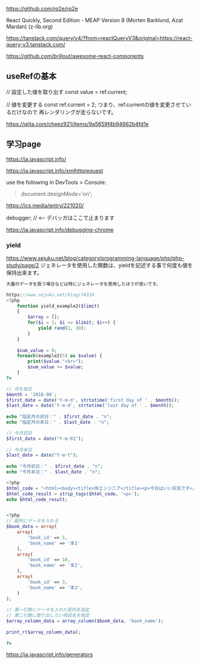 https://github.com/rq2e/rq2e

React Quickly, Second Edition - MEAP Version 8 (Morten Barklund, Azat Mardan) (z-lib.org)

https://tanstack.com/query/v4/?from=reactQueryV3&original=https://react-query-v3.tanstack.com/

https://github.com/brillout/awesome-react-components

## useRefの基本
// 設定した値を取り出す
const value = ref.current;

// 値を変更する
const ref.current = 2;
つまり、ref.currentの値を変更させているだけなので
再レンダリングが走らないです。

https://qiita.com/cheez921/items/9a5659f4b94662b4fd1e

## 学习page
https://ja.javascript.info/

https://ja.javascript.info/xmlhttprequest

use the following in DevTools > Console:
> document.designMode='on';

https://ics.media/entry/221020/

 debugger;  // <-- デバッガはここで止まります
 
 https://ja.javascript.info/debugging-chrome
 
 
### yield
https://www.sejuku.net/blog/category/programming-language/php/php-study/page/2
ジェネレータを使用した関数は、yieldを記述する事で何度も値を保持出来ます。

```php
大量のデータを扱う場合などは特にジェネレータを使用したほうが良いです。

https://www.sejuku.net/blog/74314
<?php
    function yield_example2($limit)
    {
        $array = [];
        for($i = 1; $i <= $limit; $i++) {
            yield rand(1, 30);
        }
    }
 
    $sum_value = 0;
    foreach(example2(5) as $value) {
        print($value."<br>");
        $sum_value += $value;
    }
?>

// 月を指定
$month = '2018-08';
$first_date = date('Y-m-d', strtotime('first day of ' . $month));
$last_date = date('Y-m-d', strtotime('last day of ' . $month));
 
echo "指定月の初日：" . $first_date . "n";
echo "指定月の末日：" . $last_date . "n";

// 今月初日
$first_date = date("Y-m-01");
 
// 今月末日
$last_date = date("Y-m-t");
 
echo "今月初日：" . $first_date . "n";
echo "今月末日：" . $last_date . "n";

<?php
$html_code = "<html><body><title>侍エンジニア</title><p>今日はいい天気です</p></body></html>";
$html_code_result = strip_tags($html_code, '<p>');
echo $html_code_result;


<?php
// 配列にデータを入れる
$book_data = array(
    array(
        'book_id' => 5,
        'book_name' => '本1'
    ),
    array(
        'book_id' => 10,
        'book_name' => '本2',
    ),
    array(
        'book_id' => 3,
        'book_name' => '本3',
    )
);
 
// 第一引数にデータを入れた配列を指定
// 第二引数に取り出したい項目名を指定
$array_column_data = array_column($book_data, 'book_name');
 
print_r($array_column_data);
 
?>
```
 https://ja.javascript.info/generators
